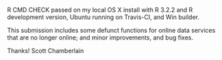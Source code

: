 R CMD CHECK passed on my local OS X install with R 3.2.2 and 
R development version, Ubuntu running on Travis-CI, and Win builder.

This submission includes some defunct functions for online data 
services that are no longer online; and minor improvements, and 
bug fixes. 

Thanks! 
Scott Chamberlain
